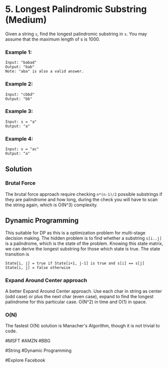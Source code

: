 # 5. Longest Palindromic Substring (Medium)

Given a string `s`, find the longest palindromic substring in `s`. You may assume that the maximum length of s is 1000.

### Example 1:

```
Input: "babad"
Output: "bab"
Note: "aba" is also a valid answer.
```

### Example 2:

```
Input: "cbbd"
Output: "bb"
```

### Example 3:

```
Input: s = "a"
Output: "a"
```

### Example 4:

```
Input: s = "ac"
Output: "a"
```

## Solution

### Brutal Force

The brutal force approach require checking `n*(n-1)/2` possible substrings if they are palindrome and how long, during the check you will have to scan the string again, which is O(N^3) complexity.

## Dynamic Programming

This suitable for DP as this is a optimization problem for multi-stage decision making. The hidden problem is to find whether a substring `s[i..j]` is a palindrome, which is the state of the problem. Knowing this state matrix, we can derive the longest substring for those which state is true.
The state transition is

```
State[i, j] = true if State[i+1, j-1] is true and s[i] == s[j]
State[i, j] = false otherwise
```

### Expand Around Center approach

A better Expand Around Center approach. Use each char in string as center (odd case) or plus the next char (even case), expand to find the longest palindrome for this particular case. O(N^2) in time and O(1) in space.

### O(N)

The fastest O(N) solution is Manacher's Algorithm, though it is not trivial to code.

#MSFT #AMZN #BBG

#String #Dynamic Programming

#Explore Facebook
